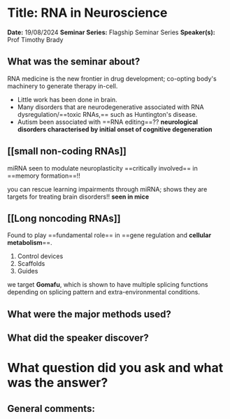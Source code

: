 # Title: RNA in Neuroscience

**Date:** 19/08/2024
**Seminar Series:** Flagship Seminar Series
**Speaker(s):** Prof Timothy Brady

## What was the seminar about?

RNA medicine is the new frontier in drug development; co-opting body's machinery to generate therapy in-cell.
- Little work has been done in brain.
- Many disorders that are neurodegenerative associated with RNA dysregulation/==toxic RNAs,== such as Huntington's disease.
- Autism been associated with ==RNA editing==??
**neurological disorders characterised by initial onset of cognitive degeneration**

## **[[small non-coding RNAs]]**
miRNA seen to modulate neuroplasticity
==critically involved== in ==memory formation==!!

you can rescue learning impairments through miRNA; shows they are targets for treating brain disorders!! **seen in mice**

## **[[Long noncoding RNAs]]** 
Found to play ==fundamental role== in ==gene regulation and **cellular metabolism**==.
1. Control devices
2. Scaffolds
3. Guides

we target **Gomafu**, which is shown to have multiple splicing functions depending on splicing pattern and extra-environmental conditions.

## What were the major methods used?


## What did the speaker discover?


# What question did you ask and what was the answer?


## General comments:
